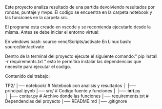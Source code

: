 Este proyecto analiza resultado de una partida devolviendo resultados por rondas, puntaje y mvps.
El codigo se encuentra en la carpeta notebook y las funciones en la carpeta src.

El programa esta creado en vscode y se recomienda ejecutarlo desde la misma.
Antes se debe iniciar el entorno virtual: 

En windows bash:  source venc/Scripts/activate
En Linux bash:  source/bin/activate

Dentro de la terminal del proyecto ejecute el siguiente comando:" pip install -r requirements.txt " esto le permitira instalar las dependencias que necesite para ejecutar el codigo.

Contenido del trabajo: 

TP2/
│── notebook/           # Notebook con analisis y resultados
│      ├── principal.ipynb
│── src/                         # Codigo fuente y funciones
│      ├── __init__.py       
│      ├── contar.py   # Archivo donde las funciones
│── requirements.txt     # Dependencias del proyecto
│── README.md
│── .gitignore

